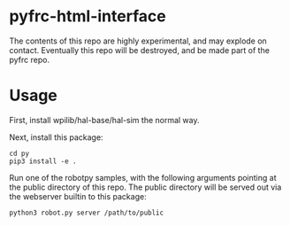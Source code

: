 pyfrc-html-interface
====================

The contents of this repo are highly experimental, and may explode on contact.
Eventually this repo will be destroyed, and be made part of the pyfrc repo.

Usage
=====

First, install wpilib/hal-base/hal-sim the normal way.

Next, install this package:

	cd py
	pip3 install -e .
	
Run one of the robotpy samples, with the following arguments pointing at the
public directory of this repo. The public directory will be served out via
the webserver builtin to this package:

	python3 robot.py server /path/to/public

